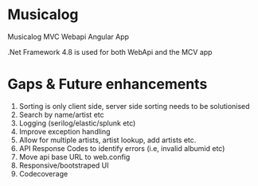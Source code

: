 # Musicalog
Musicalog MVC Webapi Angular App

.Net Framework 4.8 is used for both WebApi and the MCV app



# Gaps & Future enhancements

1. Sorting is only client side, server side sorting needs to be solutionised
2. Search by name/artist etc
3. Logging (serilog/elastic/splunk etc)
4. Improve exception handling
5. Allow for multiple artists, artist lookup, add artists etc.
5. API Response Codes to identify errors (i.e, invalid albumid etc)
6. Move api base URL to web.config
7. Responsive/bootstraped UI
8. Codecoverage
